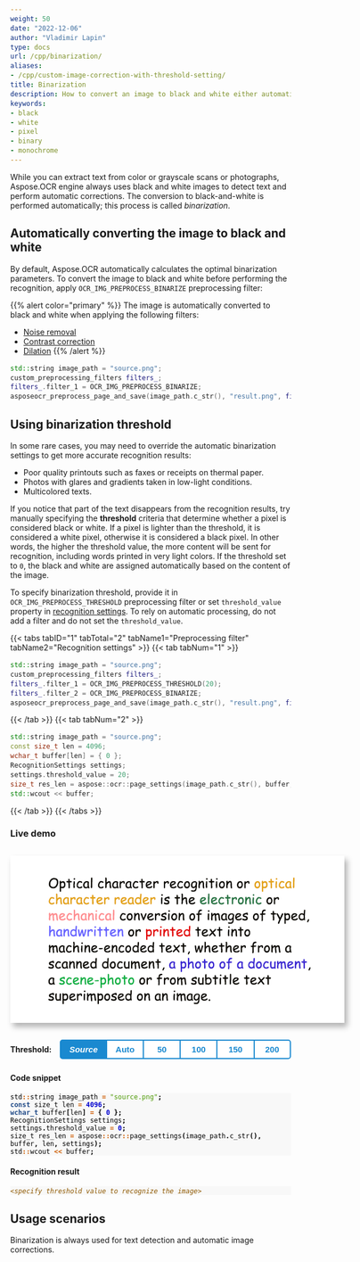 ```yaml
---
weight: 50
date: "2022-12-06"
author: "Vladimir Lapin"
type: docs
url: /cpp/binarization/
aliases:
- /cpp/custom-image-correction-with-threshold-setting/
title: Binarization
description: How to convert an image to black and white either automatically or by manually specifying a threshold.
keywords:
- black
- white
- pixel
- binary
- monochrome
---
```


<style>
	button {
		cursor: pointer;
		padding: 7px 15px;
		border-top: solid 2px #1a89d0;
		border-bottom: solid 2px #1a89d0;
		border-left: solid 1px #1a89d0;
		border-right: solid 1px #1a89d0;
		background-color: #ffffff;
		font-weight: 700;
		font-size: 15px;
		color: #1a89d0;
	}

	button:focus {
		outline: none;
	}

	.sequence {
		position: relative;
		width: 600px;
		height: 300px;
		margin-top: 30px;
		margin-bottom: 30px;
		box-shadow: 5px 7px 10px 0px rgba(0,0,0,0.3);
	}

	.sequence > img {
		position: absolute;
	}

	.sequence > img:not(:first-child) {
		display: none;
	}

	.toolbar {
		display: flex;
		align-items: center;
		margin-bottom: 25px;
	}

	.toolbar > span {
		margin-right: 15px;
		font-weight: 700;
	}

	.toolbar > button {
		width: 90px;
	}

	.toolbar > button.active {
		background-color: #1a89d0;
		color: #ffffff;
	}

	.toolbar > button:not(.active):hover {
		background-color: #1a89d0;
		color: #ffffff;
	}

	.toolbar > button:nth-child(2) {
		border-left-width: 2px;
		border-top-left-radius: 5px;
		border-bottom-left-radius: 5px;
	}

	.toolbar > button:last-child {
		border-right-width: 2px;
		border-top-right-radius: 5px;
		border-bottom-right-radius: 5px;
	}

	.results > *:not(:first-child) {
		display: none;
	}

</style>

While you can extract text from color or grayscale scans or photographs, Aspose.OCR engine always uses black and white images to detect text and perform automatic corrections. The conversion to black-and-white is performed automatically; this process is called _binarization_.

## Automatically converting the image to black and white

By default, Aspose.OCR automatically calculates the optimal binarization parameters. To convert the image to black and white before performing the recognition, apply `OCR_IMG_PREPROCESS_BINARIZE` preprocessing filter:

{{% alert color="primary" %}}
The image is automatically converted to black and white when applying the following filters:

- [Noise removal](/ocr/cpp/denoise/)
- [Contrast correction](/ocr/cpp/contrast/)
- [Dilation](/ocr/cpp/dilate/)
{{% /alert %}}

```cpp
std::string image_path = "source.png";
custom_preprocessing_filters filters_;
filters_.filter_1 = OCR_IMG_PREPROCESS_BINARIZE;
asposeocr_preprocess_page_and_save(image_path.c_str(), "result.png", filters_);
```

## Using binarization threshold

In some rare cases, you may need to override the automatic binarization settings to get more accurate recognition results:

- Poor quality printouts such as faxes or receipts on thermal paper.
- Photos with glares and gradients taken in low-light conditions.
- Multicolored texts.

If you notice that part of the text disappears from the recognition results, try manually specifying the **threshold** criteria that determine whether a pixel is considered black or white. If a pixel is lighter than the threshold, it is considered a white pixel, otherwise it is considered a black pixel. In other words, the higher the threshold value, the more content will be sent for recognition, including words printed in very light colors. If the threshold set to `0`, the black and white are assigned automatically based on the content of the image.

To specify binarization threshold, provide it in `OCR_IMG_PREPROCESS_THRESHOLD` preprocessing filter or set `threshold_value` property in [recognition settings](https://reference.aspose.com/ocr/cpp/struct/recognition_settings). To rely on automatic processing, do not add a filter and do not set the `threshold_value`.

{{< tabs tabID="1" tabTotal="2" tabName1="Preprocessing filter" tabName2="Recognition settings" >}}
{{< tab tabNum="1" >}}
```cpp
std::string image_path = "source.png";
custom_preprocessing_filters filters_;
filters_.filter_1 = OCR_IMG_PREPROCESS_THRESHOLD(20);
filters_.filter_2 = OCR_IMG_PREPROCESS_BINARIZE;
asposeocr_preprocess_page_and_save(image_path.c_str(), "result.png", filters_);
```
{{< /tab >}}
{{< tab tabNum="2" >}}
```cpp
std::string image_path = "source.png";
const size_t len = 4096;
wchar_t buffer[len] = { 0 };
RecognitionSettings settings;
settings.threshold_value = 20;
size_t res_len = aspose::ocr::page_settings(image_path.c_str(), buffer, len, settings);
std::wcout << buffer;
```
{{< /tab >}}
{{< /tabs >}}

### Live demo

<div class="sequence">
	<img src="source.png" alt="Source" threshold="-1" />
	<img src="result-0.png" alt="Binarization threshold: auto" threshold="0" />
	<img src="result-50.png" alt="Binarization threshold: 50" threshold="50" />
	<img src="result-100.png" alt="Binarization threshold: 100" threshold="100" />
	<img src="result-150.png" alt="Binarization threshold: 150" threshold="150" />
	<img src="result-200.png" alt="Binarization threshold: 200" threshold="200" />
</div>

<div class="toolbar">
	<span>Threshold:</span>
	<button threshold="-1" class="active" onclick="showResult(this)"><i>Source</i></button>
	<button threshold="0" onclick="showResult(this)">Auto</button>
	<button threshold="50" onclick="showResult(this)">50</button>
	<button threshold="100" onclick="showResult(this)">100</button>
	<button threshold="150" onclick="showResult(this)">150</button>
	<button threshold="200" onclick="showResult(this)">200</button>
</div>

<script>
	function showResult(obj)
	{
		let button = $(obj);
		let threshold=button.attr("threshold");
		$(".sequence > img").hide();
		$(`.sequence > img[threshold="${threshold}"]`).show();
		$(".results > *").hide();
		$(`.results > *[threshold="${threshold}"]`).show();
		$(".toolbar > button").removeClass("active");
		button.addClass("active");
		$("#thresholdvalue").text((threshold<0)?0:threshold);
	}


"Optical character recognition or is the electronic or conversion of images of typed, handwritten ore text into machine-encoded text, whether from a scanned document, a photo of a document, a scene-photo or from subtitle text superImposed on an image."

</script>

#### Code snippet

<div class="highlight"><pre tabindex="0" style="background-color:#f8f8f8;-moz-tab-size:4;-o-tab-size:4;tab-size:4;"><code class="language-cpp" data-lang="cpp"><span style="display:flex;"><span><span style="color:#000">std</span><span style="color:#ce5c00;font-weight:bold">::</span><span style="color:#000">string</span> <span style="color:#000">image_path</span> <span style="color:#ce5c00;font-weight:bold">=</span> <span style="color:#4e9a06">"source.png"</span><span style="color:#000;font-weight:bold">;</span>
</span></span><span style="display:flex;"><span><span style="color:#204a87;font-weight:bold">const</span> <span style="color:#000">size_t</span> <span style="color:#000">len</span> <span style="color:#ce5c00;font-weight:bold">=</span> <span style="color:#0000cf;font-weight:bold">4096</span><span style="color:#000;font-weight:bold">;</span>
</span></span><span style="display:flex;"><span><span style="color:#204a87;font-weight:bold">wchar_t</span> <span style="color:#000">buffer</span><span style="color:#000;font-weight:bold">[</span><span style="color:#000">len</span><span style="color:#000;font-weight:bold">]</span> <span style="color:#ce5c00;font-weight:bold">=</span> <span style="color:#000;font-weight:bold">{</span> <span style="color:#0000cf;font-weight:bold">0</span> <span style="color:#000;font-weight:bold">};</span>
</span></span><span style="display:flex;"><span><span style="color:#000">RecognitionSettings</span> <span style="color:#000">settings</span><span style="color:#000;font-weight:bold">;</span>
</span></span><span style="display:flex;"><span><span style="color:#000">settings</span><span style="color:#000;font-weight:bold">.</span><span style="color:#000">threshold_value</span> <span style="color:#ce5c00;font-weight:bold">=</span> <span style="color:#0000cf;font-weight:bold" id="thresholdvalue">0</span><span style="color:#000;font-weight:bold">;</span>
</span></span><span style="display:flex;"><span><span style="color:#000">size_t</span> <span style="color:#000">res_len</span> <span style="color:#ce5c00;font-weight:bold">=</span> <span style="color:#000">aspose</span><span style="color:#ce5c00;font-weight:bold">::</span><span style="color:#000">ocr</span><span style="color:#ce5c00;font-weight:bold">::</span><span style="color:#000">page_settings</span><span style="color:#000;font-weight:bold">(</span><span style="color:#000">image_path</span><span style="color:#000;font-weight:bold">.</span><span style="color:#000">c_str</span><span style="color:#000;font-weight:bold">(),</span> <span style="color:#000">buffer</span><span style="color:#000;font-weight:bold">,</span> <span style="color:#000">len</span><span style="color:#000;font-weight:bold">,</span> <span style="color:#000">settings</span><span style="color:#000;font-weight:bold">);</span>
</span></span><span style="display:flex;"><span><span style="color:#000">std</span><span style="color:#ce5c00;font-weight:bold">::</span><span style="color:#000">wcout</span> <span style="color:#ce5c00;font-weight:bold">&lt;&lt;</span> <span style="color:#000">buffer</span><span style="color:#000;font-weight:bold">;</span>
</span></span></code></pre></div>

#### Recognition result

<div class="results">

<div class="highlight" threshold="-1"><pre tabindex="0" style="background-color:#f8f8f8;-moz-tab-size:4;-o-tab-size:4;tab-size:4;"><code id="results"><span style="color:#8f5902;font-style:italic;">&lt;specify threshold value to recognize the image&gt;</span></code></pre></div>

<div class="highlight" threshold="0"><pre tabindex="0" style="background-color:#f8f8f8;-moz-tab-size:4;-o-tab-size:4;tab-size:4;"><code id="results">Optical character recognition or
is the electronic or
conversion of images of typed,
handwritten ore text into
machine-encoded text, whether from a
scanned document, a photo of a document,
a scene-photo or from subtitle text
superImposed on an image.
</code></pre></div>

<div class="highlight" threshold="50"><pre tabindex="0" style="background-color:#f8f8f8;-moz-tab-size:4;-o-tab-size:4;tab-size:4;"><code id="results">Optical character recognition or
Is the or
conversion of images of typed,
or printed text into
machine-encoded text, whether from a
scanned document,
a or from subtitle text
superimposed on an image.
</code></pre></div>

<div class="highlight" threshold="100"><pre tabindex="0" style="background-color:#f8f8f8;-moz-tab-size:4;-o-tab-size:4;tab-size:4;"><code id="results">Optical character recognition or
is the electronic or
conversion of images of typed,
or printed text into
machine-encoded text, whether from a
scanned document, a photo of a document,
a or from subtitle text
superimposed or an Image.
</code></pre></div>

<div class="highlight" threshold="150"><pre tabindex="0" style="background-color:#f8f8f8;-moz-tab-size:4;-o-tab-size:4;tab-size:4;"><code id="results">Optical character recognition or
is the electronic or
conversion of images of typed,
handwritten or printed text into
machine-encoded text, whether from a
scanned document,a photo of a document,
a scene-photo or from subtitle text
superimposed on an image.
</code></pre></div>

<div class="highlight" threshold="200"><pre tabindex="0" style="background-color:#f8f8f8;-moz-tab-size:4;-o-tab-size:4;tab-size:4;"><code id="results">Optical character recognition or optical
character reader is the electronic or
mechanical conversion of images of typed,
handwritten or printed text into
machine-encoded text, whether from a
scanned document,a photo of a document,
a scene-photo or from subtitle text
superimposed on an image.
</code></pre></div>

</div>

## Usage scenarios

Binarization is always used for text detection and automatic image corrections.
